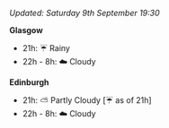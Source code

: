 *Updated: Saturday 9th September 19:30*

**Glasgow**

* 21h: :umbrella: Rainy
* 22h - 8h: :cloud: Cloudy

**Edinburgh**

* 21h: :partly_sunny: Partly Cloudy [:umbrella: as of 21h]
* 22h - 8h: :cloud: Cloudy
